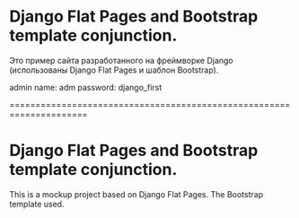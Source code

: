 # Django Flat Pages and Bootstrap template conjunction.

Это пример сайта разработанного на фреймворке Django (использованы Django Flat Pages и шаблон Bootstrap).

admin name: adm
password: django_first

=====================================================================

# Django Flat Pages and Bootstrap template conjunction.

This is a mockup project based on Django Flat Pages.
The Bootstrap template used.
